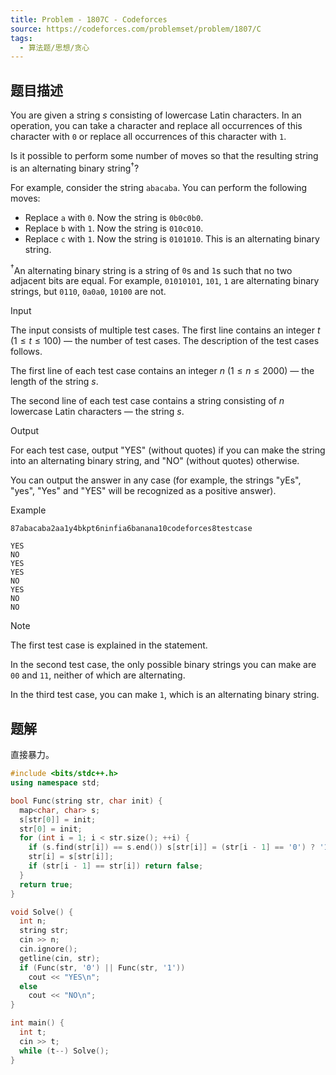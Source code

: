 ```yaml
---
title: Problem - 1807C - Codeforces
source: https://codeforces.com/problemset/problem/1807/C
tags:
  - 算法题/思想/贪心
---
```


## 题目描述
You are given a string $s$ consisting of lowercase Latin characters. In an operation, you can take a character and replace all occurrences of this character with $\mathtt{0}$ or replace all occurrences of this character with $\mathtt{1}$.

Is it possible to perform some number of moves so that the resulting string is an alternating binary string$^{\dagger}$?

For example, consider the string $\mathtt{abacaba}$. You can perform the following moves:

- Replace $\mathtt{a}$ with $\mathtt{0}$. Now the string is $\mathtt{0} \mathtt{b} \mathtt{0} \mathtt{c} \mathtt{0} \mathtt{b} \mathtt{0}$.
- Replace $\mathtt{b}$ with $\mathtt{1}$. Now the string is $\mathtt{0} \mathtt{1} \mathtt{0} \mathtt{c} \mathtt{0} \mathtt{1} \mathtt{0}$.
- Replace $\mathtt{c}$ with $\mathtt{1}$. Now the string is $\mathtt{0} \mathtt{1} \mathtt{0} \mathtt{1} \mathtt{0} \mathtt{1} \mathtt{0}$. This is an alternating binary string.

$^{\dagger}$An alternating binary string is a string of $\mathtt{0}$s and $\mathtt{1}$s such that no two adjacent bits are equal. For example, $\mathtt{01010101}$, $\mathtt{101}$, $\mathtt{1}$ are alternating binary strings, but $\mathtt{0110}$, $\mathtt{0a0a0}$, $\mathtt{10100}$ are not.

Input

The input consists of multiple test cases. The first line contains an integer $t$ ($1 \leq t \leq 100$) — the number of test cases. The description of the test cases follows.

The first line of each test case contains an integer $n$ ($1 \leq n \leq 2000$) — the length of the string $s$.

The second line of each test case contains a string consisting of $n$ lowercase Latin characters — the string $s$.

Output

For each test case, output "YES" (without quotes) if you can make the string into an alternating binary string, and "NO" (without quotes) otherwise.

You can output the answer in any case (for example, the strings "yEs", "yes", "Yes" and "YES" will be recognized as a positive answer).

Example

```
87abacaba2aa1y4bkpt6ninfia6banana10codeforces8testcase
```

```
YES
NO
YES
YES
NO
YES
NO
NO
```

Note

The first test case is explained in the statement.

In the second test case, the only possible binary strings you can make are $\mathtt{00}$ and $\mathtt{11}$, neither of which are alternating.

In the third test case, you can make $\mathtt{1}$, which is an alternating binary string.

## 题解
直接暴力。

```cpp
#include <bits/stdc++.h>
using namespace std;

bool Func(string str, char init) {
  map<char, char> s;
  s[str[0]] = init;
  str[0] = init;
  for (int i = 1; i < str.size(); ++i) {
    if (s.find(str[i]) == s.end()) s[str[i]] = (str[i - 1] == '0') ? '1' : '0';
    str[i] = s[str[i]];
    if (str[i - 1] == str[i]) return false;
  }
  return true;
}

void Solve() {
  int n;
  string str;
  cin >> n;
  cin.ignore();
  getline(cin, str);
  if (Func(str, '0') || Func(str, '1'))
    cout << "YES\n";
  else
    cout << "NO\n";
}

int main() {
  int t;
  cin >> t;
  while (t--) Solve();
}
```

